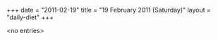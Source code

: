 +++
date = "2011-02-19"
title = "19 February 2011 (Saturday)"
layout = "daily-diet"
+++

\<no entries\>